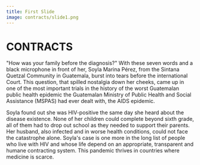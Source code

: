 ```yaml
---
title: First Slide
image: contracts/slide1.png
---
```


# CONTRACTS

"How was your family before the diagnosis?" With these seven words and a black microphone in front of her, Soyla Marina Pérez, from the Sintana Quetzal Community in Guatemala, burst into tears before the international Court. This question, that spilled nostalgia down her cheeks, came up in one of the most important trials in the history of the worst Guatemalan public health epidemic the Guatemalan Ministry of Public Health and Social Assistance (MSPAS) had ever dealt with, the AIDS epidemic.

Soyla found out she was HIV-positive the same day she heard about the disease existence. None of her children could complete beyond sixth grade, all of them had to drop out school as they needed to support their parents. Her husband, also infected and in worse health conditions, could not face the catastrophe alone. Soyla's case is one more in the long list of people who live with HIV and whose life depend on an appropriate, transparent and humane contracting system. This pandemic thrives in countries where medicine is scarce.